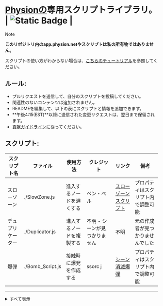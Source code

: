 # [Physionの](https://app.physion.net)専用スクリプトライブラリ。 | ![Static Badge](https://img.shields.io/badge/ステータス%3A-利用可能-lawngreen?style=flat-square&labelColor=black) |

>[!NOTE]  
__このリポジトリ内のapp.physion.netやスクリプトは私の所有物ではありません。__

スクリプトの使い方がわからない場合は、[こちらのチュートリアル](https://github.com/nikoniko78/scripts-java-physion/blob/main/Other/HOW_TO_USE.%E6%97%A5%E6%9C%AC%E8%AA%9E.md)を参照してください。

## ルール:  
- プルリクエストを送信して、自分のスクリプトを投稿してください。
- 関連性のないコンテンツは追加されません。
- READMEを編集して、以下の表にスクリプトと情報を追加できます。
- **午後4:15(EST)**以降に送信された変更リクエストは、翌日まで保留されます。
- [貢献ガイドライン](https://github.com/nikoniko78/scripts-java-physion/blob/main/Other/DOCS/Translations/%E6%97%A5%E6%9C%AC%E8%AA%9E/CONTRIBUTING.md)に従ってください。

## スクリプト:

| スクリプト名        | ファイル              | 使用方法                                             | クレジット               | リンク                                              | 備考                                      |
|-------------------|----------------------|------------------------------------------------------|-----------------------|-------------------------------------------------------|-------------------------------------------|
|スローゾーン          | ./SlowZone.js          | 進入するノードを遅くする                              | ベン・ベル              | [スローゾーンスクリプト](https://app.physion.net/scenes/slowzone-script)          | プロパティはスクリプト内で調整可能             |
|デュプリケーター       | ./Duplicator.js        | 進入するノードを複製する                              | 不明 - シーンが見つかりません                           | 不明                                      | 元の作成者が見つかりませんでした                |
|爆弾                 | ./Bomb_Script.js       | 接触時に爆発を作成する                              | ssorc j              | [シーン消滅爆弾](https://app.physion.net/scenes/scene-obliterating-nuke)        | プロパティはスクリプト内で調整可能             |
---

<details> <summary>すべて表示</summary>

<br>

| スクリプト名         | ファイル                | 使用方法                                              | クレジット               | リンク                                               | 備考                                      |
|-------------------|-----------------------|------------------------------------------------------|-----------------------|-------------------------------------------------------|-------------------------------------------|
|エンジンスプリング       | ./EngineSpring.js        | エンジン内で燃焼のように機能するスプリングを作成                              | エイデン・レイヴンシェア         | [車+エンジン!](https://app.physion.net/scenes/car-engine-1qItEQwO-)               | 専用スクリプト                             |
|拡大して分裂          | ./ExpandAndSplit.js      | 円を無限に拡大して複製する                             | ssorc j              | [拡大して分裂](https://app.physion.net/scenes/expand-and-split)                   | 実際の使用を目的としていない                 |
|レーザー              | ./Laser--Vector.js       | レイトレースされたビームを作成                           | ボックス                 | [レーザー（テスト）](https://app.physion.net/scenes/laser-test)                      | プロパティはスクリプト内で調整可能            |
|自動運転車            | ./SelfDriver.js          | 迷路を解くことができるレイトレースされた円を持つ車                            | エイデン・レイヴンシェア           | [車対迷路!](https://app.physion.net/scenes/car-vs-maze)                          | このシーンは注目されています                |
|スネークゲーム          | ./SnakeGame.js           | Physionで人気のゲーム蛇を作成                        | ディミトリス              | [スネークゲーム](https://app.physion.net/scenes/snake-game)                        | スクリプトの指示に従って使用してください        |
|テレポーター           | ./Teleporter.js          | オブジェクトを別の指定されたノードにテレポート             | ディミトリス               | [テレポーター](https://app.physion.net/scenes/teleporters)                          | 指定された場所に出口ノードIDを入力してください |
|タイマー              | ./Timer.js               | テキストノードからタイマーを開始                        | Sirfryingpan           | [タイマースクリプト（無料で使用）](https://app.physion.net/scenes/timer-script-free-to-use)      | デフォルトは5分。スクリプトの指示に従って変更可能  |
|スピードメーター | ./Speedometer.js | ノードの速度をテキストとして表示 | Aiden Ravenshea | [車](https://app.physion.net/scenes/car-tvZ_oaiUV) | 多くの場面で使用されています |
|ジョイント破壊装置 | ./JointDestroyer.js | 入るすべてのジョイントを破壊する | Aiden Ravenshea | [車](https://app.physion.net/scenes/car-tvZ_oaiUV) | ジョイントが多いとラグが発生することがあります
